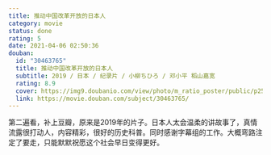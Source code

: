 ```yaml
---
title: 推动中国改革开放的日本人
category: movie
status: done
rating: 5
date: 2021-04-06 02:50:36
douban:
  id: "30463765"
  title: 推动中国改革开放的日本人
  subtitle: 2019 / 日本 / 纪录片 / 小柳ちひろ / 邓小平 稻山嘉宽
  rating: 8.9
  cover: https://img9.doubanio.com/view/photo/m_ratio_poster/public/p2548629666.jpg
  link: https://movie.douban.com/subject/30463765/
---
```


第二遍看，补上豆瓣，原来是2019年的片子。日本人太会温柔的讲故事了，真情流露很打动人，内容精彩，很好的历史科普。同时感谢字幕组的工作。大概弯路注定了要走，只能默默祝愿这个社会早日变得更好。
